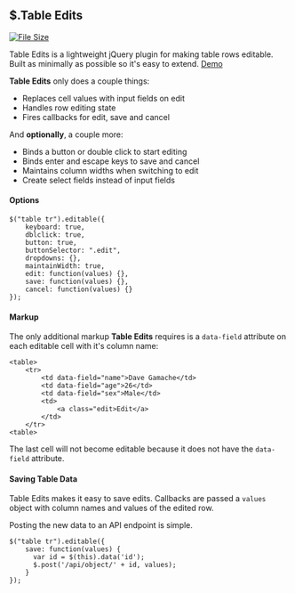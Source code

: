 ## $.Table Edits

[![File Size](https://badge-size.herokuapp.com/nathancahill/table-edits/master/build/table-edits.min.js.svg?compression=gzip&label=size)](https://raw.githubusercontent.com/nathancahill/table-edits/master/build/table-edits.min.js)

Table Edits is a lightweight jQuery plugin for making table rows editable. Built as minimally as possible so it's easy to extend. [Demo](http://nathancahill.github.io/table-edits/)

__Table Edits__ only does a couple things:

- Replaces cell values with input fields on edit
- Handles row editing state
- Fires callbacks for edit, save and cancel

And __optionally__, a couple more:

- Binds a button or double click to start editing
- Binds enter and escape keys to save and cancel
- Maintains column widths when switching to edit
- Create select fields instead of input fields

#### Options

```
$("table tr").editable({
    keyboard: true,
    dblclick: true,
    button: true,
    buttonSelector: ".edit",
    dropdowns: {},
    maintainWidth: true,
    edit: function(values) {},
    save: function(values) {},
    cancel: function(values) {}
});
```

#### Markup

The only additional markup __Table Edits__ requires is a `data-field` attribute on each editable cell with it's column name:

```
<table>
    <tr>
        <td data-field="name">Dave Gamache</td>
        <td data-field="age">26</td>
        <td data-field="sex">Male</td>
        <td>
            <a class="edit>Edit</a>
        </td>
    </tr>
<table>
```

The last cell will not become editable because it does not have the `data-field` attribute.

#### Saving Table Data

Table Edits makes it easy to save edits. Callbacks are passed a `values` object with column names and values of the edited row.

Posting the new data to an API endpoint is simple.

```
$("table tr").editable({
    save: function(values) {
      var id = $(this).data('id');
      $.post('/api/object/' + id, values);
    }
});
```
